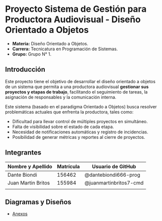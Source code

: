 # Proyecto Sistema de Gestión para Productora Audiovisual - Diseño Orientado a Objetos

- **Materia:** Diseño Orientado a Objetos.
- **Carrera:** Tecnicatura en Programación de Sistemas.
- **Grupo:** Grupo N° 1.

## Introducción
Este proyecto tiene el objetivo de desarrollar el diseño orientado a objetos de un sistema que permita a una productora audiovisual **gestionar sus proyectos y etapas de trabajo**, facilitando el seguimiento de tareas, la asignación de responsables y la comunicación interna.

Este sistema (basado en el paradigma Orientado a Objetos) busca resolver problemáticas actuales que enfrenta la productora, tales como:
- Dificultad para llevar control de múltiples proyectos en simultáneo.
- Falta de visibilidad sobre el estado de cada etapa.
- Necesidad de notificaciones automáticas y registro de incidencias.
- Posibilidad de generar métricas y reportes al cierre de proyectos.

## Integrantes

| Nombre y Apellido      | Matrícula  | Usuario de GitHub          |
|-------------------------|------------|----------------------------|
| Dante Biondi           | 156462      | @dantebiondi666-prog       |
| Juan Martin Britos     | 155984     | @juanmartinbritos7-cmd                 |  
|      |      |                  |


## Diagramas y Diseños

- [Anexos](/anexos/anexos.md)